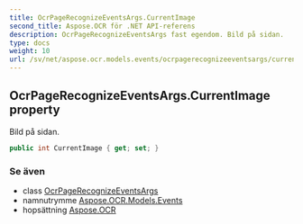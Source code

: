 ```yaml
---
title: OcrPageRecognizeEventsArgs.CurrentImage
second_title: Aspose.OCR för .NET API-referens
description: OcrPageRecognizeEventsArgs fast egendom. Bild på sidan.
type: docs
weight: 10
url: /sv/net/aspose.ocr.models.events/ocrpagerecognizeeventsargs/currentimage/
---
```

## OcrPageRecognizeEventsArgs.CurrentImage property

Bild på sidan.

```csharp
public int CurrentImage { get; set; }
```

### Se även

* class [OcrPageRecognizeEventsArgs](../)
* namnutrymme [Aspose.OCR.Models.Events](../../ocrpagerecognizeeventsargs/)
* hopsättning [Aspose.OCR](../../../)


